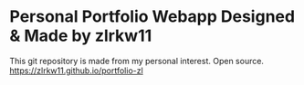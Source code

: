 # Personal Portfolio Webapp Designed & Made by zlrkw11

This git repository is made from my personal interest. Open source.
https://zlrkw11.github.io/portfolio-zl
